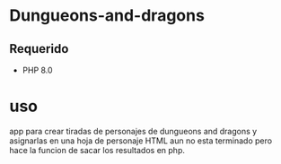 # Dungueons-and-dragons

## Requerido

- PHP 8.0

# uso

app para crear tiradas de personajes de dungueons and dragons y 
asignarlas en una hoja de personaje HTML aun no esta terminado 
pero hace la funcion de sacar los resultados en php.

